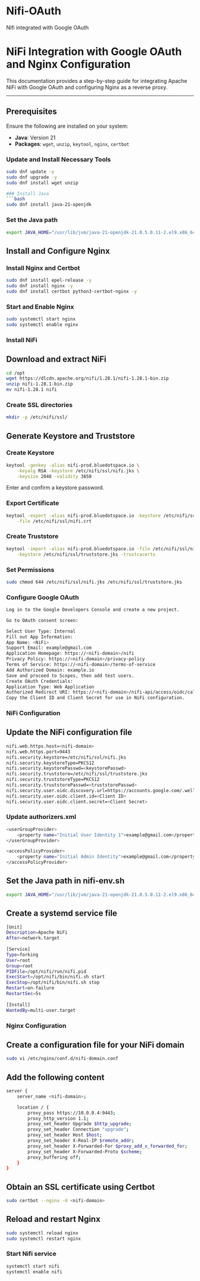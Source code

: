 # Nifi-OAuth
Nifi integrated with Google OAuth
# NiFi Integration with Google OAuth and Nginx Configuration

This documentation provides a step-by-step guide for integrating Apache NiFi with Google OAuth and configuring Nginx as a reverse proxy.

---

## Prerequisites

Ensure the following are installed on your system:

- **Java**: Version 21
- **Packages**: `wget`, `unzip`, `keytool`, `nginx`, `certbot`

### Update and Install Necessary Tools

```bash
sudo dnf update -y
sudo dnf upgrade -y
sudo dnf install wget unzip

### Install Java
```bash
sudo dnf install java-21-openjdk
```
### Set the Java path
```bash
export JAVA_HOME="/usr/lib/jvm/java-21-openjdk-21.0.5.0.11-2.el9.x86_64"
```
## Install and Configure Nginx
### Install Nginx and Certbot
```bash
sudo dnf install epel-release -y
sudo dnf install nginx -y
sudo dnf install certbot python3-certbot-nginx -y
```
### Start and Enable Nginx
```bash
sudo systemctl start nginx
sudo systemctl enable nginx
```
### Install NiFi
## Download and extract NiFi
```bash
cd /opt
wget https://dlcdn.apache.org/nifi/1.28.1/nifi-1.28.1-bin.zip
unzip nifi-1.28.1-bin.zip
mv nifi-1.28.1 nifi
```
### Create SSL directories
```bash
mkdir -p /etc/nifi/ssl/
```
## Generate Keystore and Truststore
### Create Keystore
```bash
keytool -genkey -alias nifi-prod.bluedotspace.io \
    -keyalg RSA -keystore /etc/nifi/ssl/nifi.jks \
    -keysize 2048 -validity 3650
```
Enter and confirm a keystore password.
### Export Certificate
```bash
keytool -export -alias nifi-prod.bluedotspace.io -keystore /etc/nifi/ssl/nifi.jks \
    -file /etc/nifi/ssl/nifi.crt
```
### Create Truststore
```bash
keytool -import -alias nifi-prod.bluedotspace.io -file /etc/nifi/ssl/nifi.crt \
    -keystore /etc/nifi/ssl/truststore.jks -trustcacerts
```
### Set Permissions
```bash
sudo chmod 644 /etc/nifi/ssl/nifi.jks /etc/nifi/ssl/truststore.jks
```
### Configure Google OAuth
```bash
Log in to the Google Developers Console and create a new project.

Go to OAuth consent screen:

Select User Type: Internal
Fill out App Information:
App Name: <NiFi>
Support Email: example@gmail.com
Application Homepage: https://<nifi-domain>/nifi
Privacy Policy: https://<nifi-domain>/privacy-policy
Terms of Service: https://<nifi-domain>/terms-of-service
Add Authorized Domain: example.io
Save and proceed to Scopes, then add test users.
Create OAuth Credentials:
Application Type: Web Application
Authorized Redirect URI: https://<nifi-domain>/nifi-api/access/oidc/callback
Copy the Client ID and Client Secret for use in NiFi configuration.
```
### NiFi Configuration
## Update the NiFi configuration file
```bash
nifi.web.https.host=<nifi-domain>
nifi.web.https.port=9443
nifi.security.keystore=/etc/nifi/ssl/nifi.jks
nifi.security.keystoreType=PKCS12
nifi.security.keystorePasswd=<keystorePasswd>
nifi.security.truststore=/etc/nifi/ssl/truststore.jks
nifi.security.truststoreType=PKCS12
nifi.security.truststorePasswd=<truststorePasswd>
nifi.security.user.oidc.discovery.url=https://accounts.google.com/.well-known/openid-configuration
nifi.security.user.oidc.client.id=<Client ID>
nifi.security.user.oidc.client.secret=<Client Secret>
```
### Update authorizers.xml
```bash
<userGroupProvider>
    <property name="Initial User Identity 1">example@gmail.com</property>
</userGroupProvider>

<accessPolicyProvider>
    <property name="Initial Admin Identity">example@gmail.com</property>
</accessPolicyProvider>
```
## Set the Java path in nifi-env.sh
```bash
export JAVA_HOME="/usr/lib/jvm/java-21-openjdk-21.0.5.0.11-2.el9.x86_64"
```
## Create a systemd service file 
```bash
[Unit]
Description=Apache NiFi
After=network.target
 
[Service]
Type=forking
User=root
Group=root
PIDFile=/opt/nifi/run/nifi.pid
ExecStart=/opt/nifi/bin/nifi.sh start
ExecStop=/opt/nifi/bin/nifi.sh stop
Restart=on-failure
RestartSec=5s
 
[Install]
WantedBy=multi-user.target
```

### Nginx Configuration
## Create a configuration file for your NiFi domain
```bash
sudo vi /etc/nginx/conf.d/nifi-domain.conf
```
## Add the following content
```bash
server {
    server_name <nifi-domain>;

    location / {
        proxy_pass https://10.0.0.4:9443;
        proxy_http_version 1.1;
        proxy_set_header Upgrade $http_upgrade;
        proxy_set_header Connection "upgrade";
        proxy_set_header Host $host;
        proxy_set_header X-Real-IP $remote_addr;
        proxy_set_header X-Forwarded-For $proxy_add_x_forwarded_for;
        proxy_set_header X-Forwarded-Proto $scheme;
        proxy_buffering off;
    }
}
```
## Obtain an SSL certificate using Certbot
```bash
sudo certbot --nginx -d <nifi-domain>
```
## Reload and restart Nginx
```bash
sudo systemctl reload nginx
sudo systemctl restart nginx
```
### Start Nifi service
```bash
systemctl start nifi
systemctl enable nifi
```

